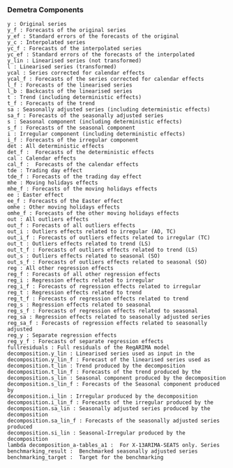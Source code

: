 
### Demetra Components

    y : Original series
    y_f : Forecasts of the original series
    y_ef : Standard errors of the forecasts of the original
    y_c : Interpolated series
    yc_f : Forecasts of the interpolated series
    yc_ef : Standard errors of the forecasts of the interpolated
    y_lin : Linearised series (not transformed)
    l : Linearised series (transformed)
    ycal : Series corrected for calendar effects
    ycal_f : Forecasts of the series corrected for calendar effects
    l_f : Forecasts of the linearised series
    l_b : Backcasts of the linearised series
    t : Trend (including deterministic effects)
    t_f : Forecasts of the trend
    sa : Seasonally adjusted series (including deterministic effects)
    sa_f : Forecasts of the seasonally adjusted series
    s : Seasonal component (including deterministic effects)
    s_f : Forecasts of the seasonal component
    i : Irregular component (including deterministic effects)
    i_f : Forecasts of the irregular component
    det : All deterministic effects
    det_f :  Forecasts of the deterministic effects
    cal : Calendar effects
    cal_f :  Forecasts of the calendar effects
    tde : Trading day effect
    tde_f : Forecasts of the trading day effect
    mhe : Moving holidays effects
    mhe_f : Forecasts of the moving holidays effects
    ee : Easter effect
    ee_f : Forecasts of the Easter effect
    omhe : Other moving holidays effects
    omhe_f : Forecasts of the other moving holidays effects
    out : All outliers effects
    out_f : Forecasts of all outliers effects
    out_i : Outliers effects related to irregular (AO, TC)
    out_i_f : Forecasts of outliers effects related to irregular (TC)
    out_t : Outliers effects related to trend (LS)
    out_t_f : Forecasts of outliers effects related to trend (LS)
    out_s : Outliers effects related to seasonal (SO)
    out_s_f : Forecasts of outliers effects related to seasonal (SO)
    reg : All other regression effects
    reg_f : Forecasts of all other regression effects
    reg_i : Regression effects related to irregular
    reg_i_f : Forecasts of regression effects related to irregular
    reg_t : Regression effects related to trend
    reg_t_f : Forecasts of regression effects related to trend
    reg_s : Regression effects related to seasonal
    reg_s_f : Forecasts of regression effects related to seasonal
    reg_sa : Regression effects related to seasonally adjusted series
    reg_sa_f : Forecasts of regression effects related to seasonally adjusted
    reg_y : Separate regression effects
    reg_y_f : Forecasts of separate regression effects
    fullresiduals : Full residuals of the RegARIMA model
    decomposition.y_lin : Linearised series used as input in the
    decomposition.y_lin_f : Forecast of the linearised series used as
    decomposition.t_lin : Trend produced by the decomposition
    decomposition.t_lin_f : Forecasts of the trend produced by the
    decomposition.s_lin : Seasonal component produced by the decomposition
    decomposition.s_lin_f : Forecasts of the Seasonal component produced by
    decomposition.i_lin : Irregular produced by the decomposition
    decomposition.i_lin_f : Forecasts of the irregular produced by the
    decomposition.sa_lin : Seasonally adjusted series produced by the decomposition
    decomposition.sa_lin_f : Forecasts of the seasonally adjusted series produced
    decomposition.si_lin : Seasonal-Irregular produced by the decomposition
    lambda decomposition_a-tables_a1 :  For X-13ARIMA-SEATS only. Series
    benchmarking_result :  Benchmarked seasonally adjusted series
    benchmarking_target :  Target for the benchmarking
